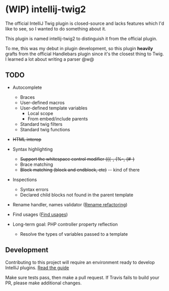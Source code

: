 # (WIP) intellij-twig2

The official IntelliJ Twig plugin is closed-source and lacks features which I'd like to see, so I wanted to do something about it. 

This plugin is named intellij-twig2 to distinguish it from the official plugin.

To me, this was my debut in plugin development, so this plugin **heavily** grafts from the official Handlebars plugin since it's the closest thing to Twig. I learned a lot about writing a parser @w@

## TODO

- Autocomplete
    - Braces
    - User-defined macros
    - User-defined template variables
        - Local scope
        - From embed/include parents
    - Standard twig filters
    - Standard twig functions
- ~~HTML interop~~
- Syntax highlighting
    - ~~Support the whitespace control modifier ({{-, {%-, {#-)~~
    - Brace matching 
    - ~~Block matching (block and endblock, etc)~~ -- kind of there
- Inspections
    - Syntax errors
    - Declared child blocks not found in the parent template
- Rename handler, names validator ([Rename refactoring](https://www.jetbrains.org/intellij/sdk/docs/reference_guide/custom_language_support/rename_refactoring.html))
- Find usages ([Find usages](https://www.jetbrains.org/intellij/sdk/docs/reference_guide/custom_language_support/find_usages.html))

- Long-term goal: PHP controller property reflection
    - Resolve the types of variables passed to a template
    
## Development

Contributing to this project will require an environment ready to develop IntelliJ plugins. [Read the guide](https://www.jetbrains.com/help/idea/configuring-intellij-platform-plugin-sdk.html)

Make sure tests pass, then make a pull request. If Travis fails to build your PR, please make additional changes.
